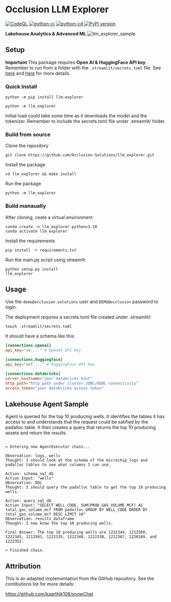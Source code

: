 # Occlusion LLM Explorer

[![CodeQL](https://github.com/Occlusion-Solutions/occlussion_llm_explorer/actions/workflows/github-code-scanning/codeql/badge.svg)](https://github.com/Occlusion-Solutions/occlussion_llm_explorer/actions/workflows/github-code-scanning/codeql) [![python-ci](https://github.com/Occlusion-Solutions/occlussion_llm_explorer/actions/workflows/python-ci.yml/badge.svg)](https://github.com/Occlusion-Solutions/occlussion_llm_explorer/actions/workflows/python-ci.yml) [![python-cd](https://github.com/Occlusion-Solutions/occlussion_llm_explorer/actions/workflows/python-cd.yml/badge.svg)](https://github.com/Occlusion-Solutions/occlussion_llm_explorer/actions/workflows/python-cd.yml) [![PyPI version](https://badge.fury.io/py/llm-explorer.svg)](https://badge.fury.io/py/llm-explorer)

**Lakehouse Analytics &amp; Advanced ML**
![llm_explorer_sample](https://github.com/Occlusion-Solutions/occlussion_llm_explorer/assets/11726633/f6a5753d-681c-418f-babb-0a2df74dd4d8)

## Setup

**Important** This package requires **Open AI & HuggingFace API key**. Remember to run from a folder with the `.streamlit/secrets.toml` file.
See [here](https://beta.openai.com/docs/developer-quickstart/your-api-keys) and [here](https://huggingface.co/docs/hub/quicktour.html#authentication) for more details.

### Quick Install

```shell
python -m pip install llm-explorer
```

```shell
python -m llm_explorer
```

Initial load could take some time as it downloads the model and the tokenizer. Remember to include the secrets.toml file under .streamlit/ folder.

### Build from source

Clone the repository

```shell
git clone https://github.com/Occlusion-Solutions/llm_explorer.git
```

Install the package

``` shell
cd llm_explorer && make install
```

Run the package

```shell
python -m llm_explorer
```

### Build manaually

After cloning, ceate a virtual environment

```shell
conda create -n llm_explorer python=3.10
conda activate llm_explorer
```

Install the requirements

```shell
pip install -r requirements.txt
```

Run the main.py script using streamlit:

```shell
python setup.py install
llm_explorer
```

## Usage

Use the `demo@occlusion.solutions` user and `DEMO@occlusion` password to login.

The deployment requires a secrets.toml file created under .streamlit/:

```shell
touch .streamlit/secrets.toml
```

It should have a schema like this:

```toml
[connections.openai]
api_key="sk-..." # OpenAI API Key

[connections.huggingface]
api_key="shf_..." # HuggingFace API Key

[connections.databricks]
server_hostname="your databricks host"
http_path="http path under cluster JDBC/ODBC connectivity"
access_token="your databricks access token"
```

## Lakehouse Agent Sample

Agent is queried for the top 10 producing wells. It identifies the tables it has access to and understands that the request could be satified by the padalloc table. It then creates a query that returns the top 10 producing assets and return the results.

```shell

> Entering new AgentExecutor chain...

Observation: logs, wells
Thought: I should look at the schema of the microchip_logs and padalloc tables to see what columns I can use.

Action: schema_sql_db
Action Input: "wells"
Observation: DDL
Thought: I should query the padalloc table to get the top 10 producing wells.

Action: query_sql_db
Action Input: "SELECT WELL_CODE, SUM(PROD_GAS_VOLUME_MCF) AS total_gas_volume_mcf FROM padalloc GROUP BY WELL_CODE ORDER BY total_gas_volume_mcf DESC LIMIT 10"
Observation: results_dataframe
Thought: I now know the top 10 producing wells.

Final Answer: The top 10 producing wells are 1222344, 1212560, 1222345, 1212503, 1222335, 1222340, 1222338, 1222367, 1220189, and 1222352.

> Finished chain.
```

## Attribution

This is an adapted implementation from the GitHub repository. See the contibutions list for more details:

https://github.com/kaarthik108/snowChat